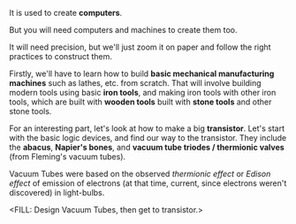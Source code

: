 It is used to create **computers**.

But you will need computers and machines to create them too.

It will need precision, but we'll just zoom it on paper and follow the right practices to construct them.

Firstly, we'll have to learn how to build **basic mechanical manufacturing machines** such as lathes, etc. from scratch. That will involve building modern tools using basic **iron tools**, and making iron tools with other iron tools, which are built with **wooden tools** built with **stone tools** and other stone tools.

For an interesting part, let's look at how to make a big **transistor**. Let's start with the basic logic devices, and find our way to the transistor. They include the **abacus**, **Napier's bones**, and **vacuum tube triodes / thermionic valves** (from Fleming's vacuum tubes).

Vacuum Tubes were based on the observed *thermionic effect* or *Edison effect* of emission of electrons (at that time, current, since electrons weren't discovered) in light-bulbs.

\<FILL: Design Vacuum Tubes, then get to transistor.>